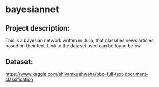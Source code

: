 # bayesiannet

## Project description:
This is a bayesian network written in Julia, that classifies news articles based on their text. Link to the dataset used can be found below.  

## Dataset:
https://www.kaggle.com/shivamkushwaha/bbc-full-text-document-classification
